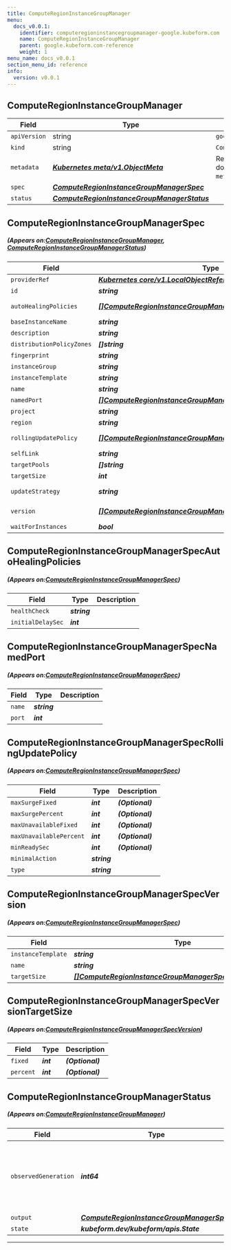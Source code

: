 ```yaml
---
title: ComputeRegionInstanceGroupManager
menu:
  docs_v0.0.1:
    identifier: computeregioninstancegroupmanager-google.kubeform.com
    name: ComputeRegionInstanceGroupManager
    parent: google.kubeform.com-reference
    weight: 1
menu_name: docs_v0.0.1
section_menu_id: reference
info:
  version: v0.0.1
---
```


## ComputeRegionInstanceGroupManager
| Field | Type | Description |
| ------ | ----- | ----------- |
| `apiVersion` | string | `google.kubeform.com/v1alpha1` |
|    `kind` | string | `ComputeRegionInstanceGroupManager` |
| `metadata` | ***[Kubernetes meta/v1.ObjectMeta](https://kubernetes.io/docs/reference/generated/kubernetes-api/v1.13/#objectmeta-v1-meta)***|Refer to the Kubernetes API documentation for the fields of the `metadata` field.|
| `spec` | ***[ComputeRegionInstanceGroupManagerSpec](#ComputeRegionInstanceGroupManagerSpec)***||
| `status` | ***[ComputeRegionInstanceGroupManagerStatus](#ComputeRegionInstanceGroupManagerStatus)***||
## ComputeRegionInstanceGroupManagerSpec
##### (Appears on:[ComputeRegionInstanceGroupManager](#ComputeRegionInstanceGroupManager), [ComputeRegionInstanceGroupManagerStatus](#ComputeRegionInstanceGroupManagerStatus))
| Field | Type | Description |
| ------ | ----- | ----------- |
| `providerRef` | ***[Kubernetes core/v1.LocalObjectReference](https://kubernetes.io/docs/reference/generated/kubernetes-api/v1.13/#localobjectreference-v1-core)***||
| `id` | ***string***||
| `autoHealingPolicies` | ***[[]ComputeRegionInstanceGroupManagerSpecAutoHealingPolicies](#ComputeRegionInstanceGroupManagerSpecAutoHealingPolicies)***| ***(Optional)*** Deprecated|
| `baseInstanceName` | ***string***||
| `description` | ***string***| ***(Optional)*** |
| `distributionPolicyZones` | ***[]string***| ***(Optional)*** |
| `fingerprint` | ***string***| ***(Optional)*** |
| `instanceGroup` | ***string***| ***(Optional)*** |
| `instanceTemplate` | ***string***| ***(Optional)*** |
| `name` | ***string***||
| `namedPort` | ***[[]ComputeRegionInstanceGroupManagerSpecNamedPort](#ComputeRegionInstanceGroupManagerSpecNamedPort)***| ***(Optional)*** |
| `project` | ***string***| ***(Optional)*** |
| `region` | ***string***||
| `rollingUpdatePolicy` | ***[[]ComputeRegionInstanceGroupManagerSpecRollingUpdatePolicy](#ComputeRegionInstanceGroupManagerSpecRollingUpdatePolicy)***| ***(Optional)*** Deprecated|
| `selfLink` | ***string***| ***(Optional)*** |
| `targetPools` | ***[]string***| ***(Optional)*** |
| `targetSize` | ***int***| ***(Optional)*** |
| `updateStrategy` | ***string***| ***(Optional)*** Deprecated|
| `version` | ***[[]ComputeRegionInstanceGroupManagerSpecVersion](#ComputeRegionInstanceGroupManagerSpecVersion)***| ***(Optional)*** Deprecated|
| `waitForInstances` | ***bool***| ***(Optional)*** |
## ComputeRegionInstanceGroupManagerSpecAutoHealingPolicies
##### (Appears on:[ComputeRegionInstanceGroupManagerSpec](#ComputeRegionInstanceGroupManagerSpec))
| Field | Type | Description |
| ------ | ----- | ----------- |
| `healthCheck` | ***string***||
| `initialDelaySec` | ***int***||
## ComputeRegionInstanceGroupManagerSpecNamedPort
##### (Appears on:[ComputeRegionInstanceGroupManagerSpec](#ComputeRegionInstanceGroupManagerSpec))
| Field | Type | Description |
| ------ | ----- | ----------- |
| `name` | ***string***||
| `port` | ***int***||
## ComputeRegionInstanceGroupManagerSpecRollingUpdatePolicy
##### (Appears on:[ComputeRegionInstanceGroupManagerSpec](#ComputeRegionInstanceGroupManagerSpec))
| Field | Type | Description |
| ------ | ----- | ----------- |
| `maxSurgeFixed` | ***int***| ***(Optional)*** |
| `maxSurgePercent` | ***int***| ***(Optional)*** |
| `maxUnavailableFixed` | ***int***| ***(Optional)*** |
| `maxUnavailablePercent` | ***int***| ***(Optional)*** |
| `minReadySec` | ***int***| ***(Optional)*** |
| `minimalAction` | ***string***||
| `type` | ***string***||
## ComputeRegionInstanceGroupManagerSpecVersion
##### (Appears on:[ComputeRegionInstanceGroupManagerSpec](#ComputeRegionInstanceGroupManagerSpec))
| Field | Type | Description |
| ------ | ----- | ----------- |
| `instanceTemplate` | ***string***||
| `name` | ***string***||
| `targetSize` | ***[[]ComputeRegionInstanceGroupManagerSpecVersionTargetSize](#ComputeRegionInstanceGroupManagerSpecVersionTargetSize)***| ***(Optional)*** |
## ComputeRegionInstanceGroupManagerSpecVersionTargetSize
##### (Appears on:[ComputeRegionInstanceGroupManagerSpecVersion](#ComputeRegionInstanceGroupManagerSpecVersion))
| Field | Type | Description |
| ------ | ----- | ----------- |
| `fixed` | ***int***| ***(Optional)*** |
| `percent` | ***int***| ***(Optional)*** |
## ComputeRegionInstanceGroupManagerStatus
##### (Appears on:[ComputeRegionInstanceGroupManager](#ComputeRegionInstanceGroupManager))
| Field | Type | Description |
| ------ | ----- | ----------- |
| `observedGeneration` | ***int64***| ***(Optional)*** Resource generation, which is updated on mutation by the API Server.|
| `output` | ***[ComputeRegionInstanceGroupManagerSpec](#ComputeRegionInstanceGroupManagerSpec)***| ***(Optional)*** |
| `state` | ***kubeform.dev/kubeform/apis.State***| ***(Optional)*** |
---
